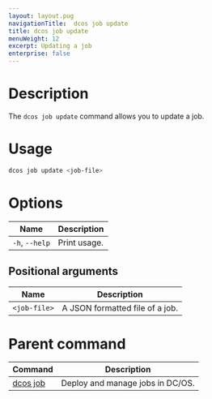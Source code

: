 ```yaml
---
layout: layout.pug
navigationTitle:  dcos job update
title: dcos job update
menuWeight: 12
excerpt: Updating a job
enterprise: false
---
```



# Description
The `dcos job update` command allows you to update a job.

# Usage

```bash
dcos job update <job-file>
```

# Options

| Name | Description |
|---------|-------------|
|`-h`, `--help` |   Print usage. |

## Positional arguments

| Name |  Description |
|---------|-------------|
| `<job-file>`   |   A JSON formatted file of a job. |

# Parent command

| Command | Description |
|---------|-------------|
| [dcos job](/1.13/cli/command-reference/dcos-job/) |  Deploy and manage jobs in DC/OS. |


